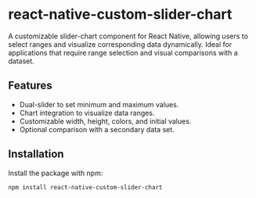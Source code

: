 # react-native-custom-slider-chart

A customizable slider-chart component for React Native, allowing users to select ranges and visualize corresponding data dynamically. Ideal for applications that require range selection and visual comparisons with a dataset.

## Features

- Dual-slider to set minimum and maximum values.
- Chart integration to visualize data ranges.
- Customizable width, height, colors, and initial values.
- Optional comparison with a secondary data set.

## Installation

Install the package with npm:

```bash
npm install react-native-custom-slider-chart